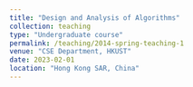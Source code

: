 ```yaml
---
title: "Design and Analysis of Algorithms"
collection: teaching
type: "Undergraduate course"
permalink: /teaching/2014-spring-teaching-1
venue: "CSE Department, HKUST"
date: 2023-02-01
location: "Hong Kong SAR, China"
---
```




<!--
Heading 1
======

Heading 2
======

Heading 3
======
-->
